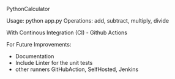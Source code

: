 PythonCalculator

Usage: python app.py <operation> <num1> <num2>
Operations: add, subtract, multiply, divide

With Continous Integration (CI) - Github Actions


For Future Improvements:
- Documentation
- Include Linter for the unit tests
- other runners GitHubAction, SelfHosted, Jenkins 
